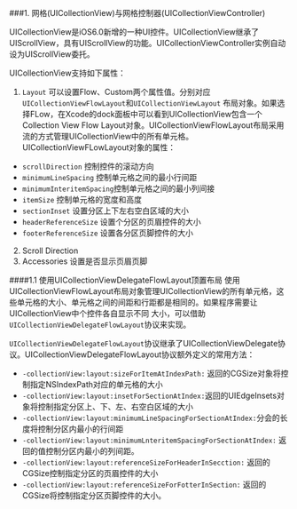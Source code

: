 ###1. 网格(UICollectionView)与网格控制器(UICollectionViewController)

UICollectionView是iOS6.0新增的一种UI控件。UICollectionView继承了UIScrollView，具有UIScrollView的功能。UICollectionViewController实例自动设为UIScrollView委托。

UICollectionView支持如下属性：

1. `Layout` 可以设置Flow、Custom两个属性值。分别对应`UICollectionViewFlowLayout`和`UICollectionViewLayout` 布局对象。如果选择FLow，在Xcode的dock面板中可以看到UICollectionView包含一个Collection View Flow Layout对象。UICollectionViewFlowLayout布局采用流的方式管理UICollectionView中的所有单元格。 
  UICollectionViewFLowLayout对象的属性：
  
  * `scrollDirection`  控制控件的滚动方向
  * `minimumLineSpacing` 控制单元格之间的最小行间距
  * `minimumInteritemSpacing`控制单元格之间的最小列间接
  * `itemSize`  控制单元格的宽度和高度
  * `sectionInset` 设置分区上下左右空白区域的大小
  * `headerReferenceSize` 设置个分区的页眉控件的大小
  * `footerReferenceSize` 设置各分区页脚控件的大小
2. Scroll Direction
3. Accessories 设置是否显示页眉页脚

####1.1 使用UICollectionViewDelegateFlowLayout顶置布局
使用UICollectionViewFlowLayout布局对象管理UICollectionView的所有单元格，这些单元格的大小、单元格之间的间距和行距都是相同的。如果程序需要让UICollectionView中个控件各自显示不同 大小，可以借助`UICollectionViewDelegateFlowLayout`协议来实现。

`UICollectionViewDelegateFlowLayout`协议继承了UICollectionViewDelegate协议。UICollectionViewDelegateFlowLayout协议额外定义的常用方法：

- `-collectionView:layout:sizeForItemAtIndexPath:` 返回的CGSize对象将控制指定NSIndexPath对应的单元格的大小
- `-collectionView:layout:insetForSectionAtIndex:`返回的UIEdgeInsets对象将控制指定分区上、下、左、右空白区域的大小
- `-collectionView:layout:minimumLineSpacingForSectionAtIndex:`分会的长度将控制分区内最小的行间距
- `-collectionView:layout:minimumLnteritemSpacingForSectionAtIndex:` 返回的值控制分区内最小的列间距。
- `-collectionView:layout:referenceSizeForHeaderInSecction:` 返回的CGSize控制指定分区的页眉控件的大小
- `-collectionView:layout:referenceSizeForFotterInSection:` 返回的CGSize将控制指定分区页脚控件的大小。

